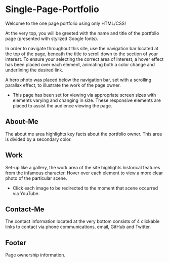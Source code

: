 # Single-Page-Portfolio
Welcome to the one page portfolio using only HTML/CSS!

At the very top, you will be greeted with the name and title of the portfolio page (presented with stylized Google fonts).

In order to navigate throughout this site, use the navigation bar located at the top of the page, beneath the title to scroll down to the section of your interest. To ensure your selecting the correct area of interest, a hover effect has been placed over each element, animating both a color change and underlining the desired link.

A hero photo was placed below the navigation bar, set with a scrolling parallax effect, to illustrate the work of the page owner.

* This page has been set for viewing via appropriate screen sizes with elements varying and changing in size. These responsive elements are placed to assist the audience viewing the page.

## About-Me
The about me area highlights key facts about the portfolio owner. This area is divided by a secondary color.

## Work
Set-up like a gallery, the work area of the site highlights historical features from the infamous character. Hover over each element to view a more clear photo of the particular scene.

* Click each image to be redirected to the moment that scene occurred via YouTube.

## Contact-Me
The contact information located at the very bottom consists of 4 clickable links to contact via phone communications, email, GitHub and Twitter.

## Footer
Page ownership information.